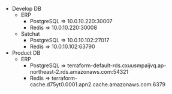 - Develop DB
	- ERP
		- PostgreSQL => 10.0.10.220:30007
		- Redis => 10.0.10.220:30008
	- Satchat
		- PostgreSQL => 10.0.10.102:27017
		- Redis => 10.0.10.102:63790
- Product DB
	- ERP
		- PostgreSQL => terraform-default-rds.cxuusmpaijvq.ap-northeast-2.rds.amazonaws.com:54321
		- Redis => terraform-cache.d75yt0.0001.apn2.cache.amazonaws.com:6379